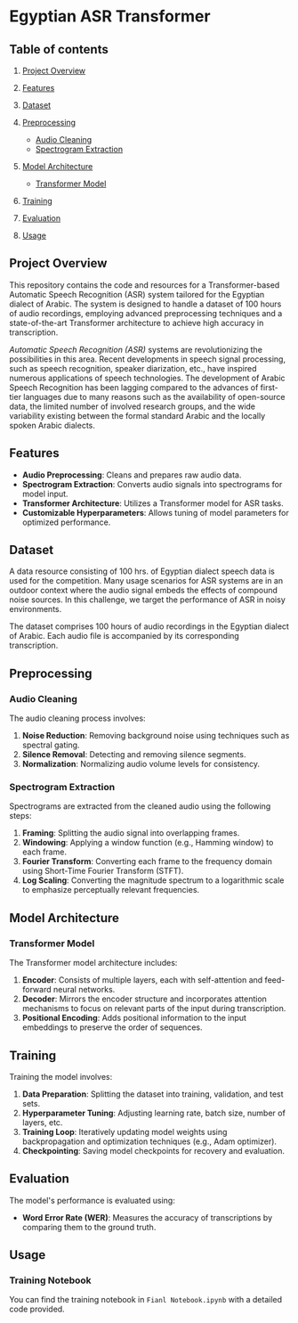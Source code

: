 # Egyptian ASR Transformer
## Table of contents
1. [Project Overview](#Project-Overview)

2. [Features](#Features)

3. [Dataset](#Dataset)

4. [Preprocessing](#Preprocessing)
    - [Audio Cleaning](#Audio-Cleaning)
    - [Spectrogram Extraction](#Spectrogram-Extraction)
      
5. [Model Architecture](#Model-Architecture)
    - [Transformer Model](#Transformer-Model)
6. [Training](#Training)
7. [Evaluation](#Evaluation)
8. [Usage](#Usage)

## Project Overview
This repository contains the code and resources for a Transformer-based Automatic Speech Recognition (ASR) system tailored for the Egyptian dialect of Arabic. The system is designed to handle a dataset of 100 hours of audio recordings, employing advanced preprocessing techniques and a state-of-the-art Transformer architecture to achieve high accuracy in transcription.

*Automatic Speech Recognition (ASR)* systems are revolutionizing the possibilities in this area. Recent developments in speech signal processing, such as speech recognition, speaker diarization, etc., have inspired numerous applications of speech technologies. The development of Arabic Speech Recognition has been lagging compared to the advances of first-tier languages due to many reasons such as the availability of open-source data, the limited number of involved research groups, and the wide variability existing between the formal standard Arabic and the locally spoken Arabic dialects.

## Features
- **Audio Preprocessing**: Cleans and prepares raw audio data.
- **Spectrogram Extraction**: Converts audio signals into spectrograms for model input.
- **Transformer Architecture**: Utilizes a Transformer model for ASR tasks.
- **Customizable Hyperparameters**: Allows tuning of model parameters for optimized performance.

## Dataset
A data resource consisting of 100 hrs. of Egyptian dialect speech data is used for the competition.
Many usage scenarios for ASR systems are in an outdoor context where the audio signal embeds the effects of compound noise sources. In this challenge, we target the performance of ASR in noisy environments.

The dataset comprises 100 hours of audio recordings in the Egyptian dialect of Arabic. Each audio file is accompanied by its corresponding transcription.

## Preprocessing
### Audio Cleaning

The audio cleaning process involves:
1. **Noise Reduction**: Removing background noise using techniques such as spectral gating.
2. **Silence Removal**: Detecting and removing silence segments.
3. **Normalization**: Normalizing audio volume levels for consistency.

### Spectrogram Extraction

Spectrograms are extracted from the cleaned audio using the following steps:

1. **Framing**: Splitting the audio signal into overlapping frames.
2. **Windowing**: Applying a window function (e.g., Hamming window) to each frame.
3. **Fourier Transform**: Converting each frame to the frequency domain using Short-Time Fourier Transform (STFT).
4. **Log Scaling**: Converting the magnitude spectrum to a logarithmic scale to emphasize perceptually relevant frequencies.

## Model Architecture
### Transformer Model
The Transformer model architecture includes:

1. **Encoder**: Consists of multiple layers, each with self-attention and feed-forward neural networks.
2. **Decoder**: Mirrors the encoder structure and incorporates attention mechanisms to focus on relevant parts of the input during transcription.
3. **Positional Encoding**: Adds positional information to the input embeddings to preserve the order of sequences.

## Training
Training the model involves:

1. **Data Preparation**: Splitting the dataset into training, validation, and test sets.
2. **Hyperparameter Tuning**: Adjusting learning rate, batch size, number of layers, etc.
3. **Training Loop**: Iteratively updating model weights using backpropagation and optimization techniques (e.g., Adam optimizer).
4. **Checkpointing**: Saving model checkpoints for recovery and evaluation.

## Evaluation
The model's performance is evaluated using:

- **Word Error Rate (WER)**: Measures the accuracy of transcriptions by comparing them to the ground truth.

## Usage
### Training Notebook

You can find the training notebook in `Fianl Notebook.ipynb` with a detailed code provided.
